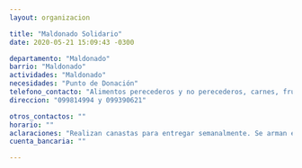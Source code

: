 ```yaml
---
layout: organizacion

title: "Maldonado Solidario"
date: 2020-05-21 15:09:43 -0300

departamento: "Maldonado"
barrio: "Maldonado"
actividades: "Maldonado"
necesidades: "Punto de Donación"
telefono_contacto: "Alimentos perecederos y no perecederos, carnes, frutas, verduras, productos de higiene personal y artículos de limpieza."
direccion: "099814994 y 099390621"

otros_contactos: ""
horario: ""
aclaraciones: "Realizan canastas para entregar semanalmente. Se arman en función del grupo familiar que lo necesite. Comunicarse telefónicamente."
cuenta_bancaria: ""

---
```

